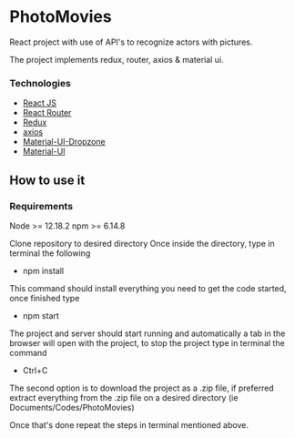 # PhotoMovies

React project with use of API's to recognize actors with pictures.

The project implements redux, router, axios & material ui.

### Technologies

* [React JS](https://github.com/facebook/react) 
* [React Router](https://github.com/ReactTraining/react-router) 
* [Redux](https://github.com/reduxjs/redux)
* [axios](https://github.com/axios/axios)
* [Material-UI-Dropzone](https://yuvaleros.github.io/material-ui-dropzone)
* [Material-UI](https://github.com/mui-org/material-ui)

## How to use it

### Requirements
Node >= 12.18.2
npm >= 6.14.8

Clone repository to desired directory
Once inside the directory, type in terminal the following

* npm install

This command should install everything you need to get the code started, once finished type

* npm start

The project and server should start running and automatically a tab in the browser will open with the project, to stop the project type in terminal the command

* Ctrl+C

The second option is to download the project as a .zip file, if preferred extract everything from the .zip file on a desired directory (ie Documents/Codes/PhotoMovies)

Once that's done repeat the steps in terminal mentioned above.
